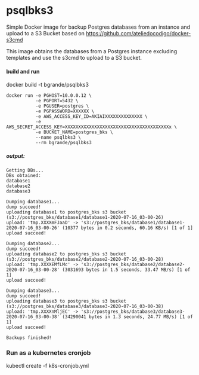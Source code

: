 # psqlbks3
Simple Docker image for backup Postgres databases from an instance and upload to a S3 Bucket based on https://github.com/ateliedocodigo/docker-s3cmd

This image obtains the databases from a Postgres instance excluding templates and use the s3cmd to upload to a S3 bucket.  

#### build and run

docker build -t bgrande/psqlbks3

    docker run -e PGHOST=10.0.0.12 \
               -e PGPORT=5432 \
               -e PGUSER=postgres \
               -e PGPASSWORD=XXXXXX \
               -e AWS_ACCESS_KEY_ID=AKIAIXXXXXXXXXXXXXX \
               -e AWS_SECRET_ACCESS_KEY=XXXXXXXXXXXXXXXXXXXXXXXXXXXXXXXXXXXXXXXx \
               -e BUCKET_NAME=postgres_bks \
               --name psqlbks3 \
               --rm bgrande/psqlbks3


##### output:
    Getting DBs...
    DBs obtained:
    database1
    database2
    database3
    
    Dumping database1...
    dump succeed!
    uploading database1 to postgres_bks s3 bucket (s3://postgres_bks/database1/database1-2020-07-16_03-00-26)
    upload: 'tmp.XXXXmFJaaD' -> 's3://postgres_bks/database1/database1-2020-07-16_03-00-26' (10377 bytes in 0.2 seconds, 60.16 KB/s) [1 of 1]
    upload succeed!
    
    Dumping database2...
    dump succeed!
    uploading database2 to postgres_bks s3 bucket (s3://postgres_bks/database2/database2-2020-07-16_03-00-28)
    upload: 'tmp.XXXXEMfLMc' -> 's3://postgres_bks/database2/database2-2020-07-16_03-00-28' (3031693 bytes in 1.5 seconds, 33.47 MB/s) [1 of 1]
    upload succeed!
        
    Dumping database3...
    dump succeed!
    uploading database3 to postgres_bks s3 bucket (s3://postgres_bks/database3/database3-2020-07-16_03-00-38)
    upload: 'tmp.XXXXnMljEC' -> 's3://postgres_bks/database3/database3-2020-07-16_03-00-38' (34290041 bytes in 1.3 seconds, 24.77 MB/s) [1 of 1]
    upload succeed!
    
    Backups finished!

### Run as a kubernetes cronjob 
kubectl create -f k8s-cronjob.yml 